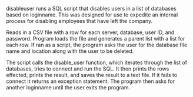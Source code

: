 disableuser runs a SQL script that disables users in a list of databases based on loginname. This was designed for use to expedite an internal process for disabling employees that have left the company.

Reads in a CSV file with a row for each server, database, user ID, and password.
Program loads the file and generates a parent list with a list for each row.
If ran as a script, the program asks the user for the database file name and location along with the user to be deleted.

The script calls the disable_user function, which iterates through the list of databases, tries to connect and run the SQL.
It then prints the rows effected, prints the result, and saves the result to a text file.
If it fails to connect it returns an exception statement.
The program then asks for another loginname until the user exits the program.

